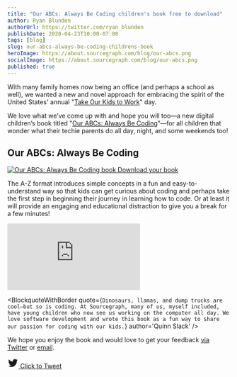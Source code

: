 ```yaml
---
title: "Our ABCs: Always Be Coding children's book free to download"
author: Ryan Blunden
authorUrl: https://twitter.com/ryan_blunden
publishDate: 2020-04-23T10:00-07:00
tags: [blog]
slug: our-abcs-always-be-coding-childrens-book
heroImage: https://about.sourcegraph.com/blog/our-abcs.png
socialImage: https://about.sourcegraph.com/blog/our-abcs.png
published: true
---
```


<meta name="twitter:image" content="https://about.sourcegraph.com/blog/our-abcs.png" />

With many family homes now being an office (and perhaps a school as well), we wanted a new and novel approach for embracing the spirit of the United States' annual "[Take Our Kids to Work](https://www.daughtersandsonstowork.org/)" day.

We love what we’ve come up with and hope you will too—a new digital children’s book titled "[Our ABCs: Always Be Coding](https://cdn2.hubspot.net/hubfs/2762526/CTA%20assets/sourcegraph-abc-book.pdf)”—for all children that wonder what their techie parents do all day, night, and some weekends too!

<div className="text-center">
    <h2 className="h5 pb-3">Our ABCs: Always Be Coding</h2>
    <a href="https://about.sourcegraph.com/resources/our-abcs-childrens-book-download" className="d-block" id="abc-dlbook" target="new">
        <img src="/blog/our-abcs-hero.png" className="my-1" alt="Our ABCs: Always Be Coding book"/>
    </a>
    <a href="https://about.sourcegraph.com/resources/our-abcs-childrens-book-download" className="button btn btn-primary mt-4 mb-2" id="abc-dlbook" target="new">Download your book</a>
</div>

The A-Z format introduces simple concepts in a fun and easy-to-understand way so that kids can get curious about coding and perhaps take the first step in beginning their journey in learning how to code. Or at least it will provide an engaging and educational distraction to give you a break for a few minutes!

<div className="video-embed embed-responsive embed-responsive-16by9 my-5">
  <iframe className="embed-responsive-item" src="https://www.youtube-nocookie.com/embed/6bCO63O4swI?autoplay=0&amp;cc_load_policy=0&amp;start=0&amp;end=0&amp;loop=0&amp;controls=1&amp;modestbranding=0&amp;rel=0" allowFullScreen="" allow="accelerometer; autoPlay; encrypted-media; gyroscope; picture-in-picture"frameBorder="0"></iframe>
 </div>
 
<p className="text-center">
  
</p>

<BlockquoteWithBorder
  quote={`Dinosaurs, llamas, and dump trucks are cool—but so is coding. At Sourcegraph, many of us, myself included, have young children who now see us working on the computer all day. We love software development and wrote this book as a fun way to share our passion for coding with our kids.`}
  author='Quinn Slack'
/>

We hope you enjoy the book and would love to get your feedback [via Twitter](https://twitter.com/intent/tweet?text=For%20all%20children%20at%20home%20that%20wonder%20what%20their%20techie%20parents%20do%20all%20day%2C%20night%2C%20and%20some%20weekends%2C%20too%2C%20they%20need%20the%20%22Our%20ABCs%3A%20Always%20Be%20Coding%22%20book%20by%20@sourcegraph%20-%20https%3A//about.sourcegraph.com/abc%20%23ABCsbook) or [email](mailto:hi+abc@sourcegraph.com).

<p className="text-center">
  <a className="button btn btn-primary" href="https://twitter.com/intent/tweet?text=For%20all%20children%20at%20home%20that%20wonder%20what%20their%20techie%20parents%20do%20all%20day%2C%20night%2C%20and%20some%20weekends%2C%20too%2C%20they%20need%20the%20%22Our%20ABCs%3A%20Always%20Be%20Coding%22%20book%20by%20@sourcegraph%20-%20https%3A//about.sourcegraph.com/abc%20%23ABCsbook%20%23TYCTWD%20%23TODASTW%20%23BringYourKidsToWorkDay">
    <svg className="mdi-icon " width="25" height="25" fill="currentColor" viewBox="0 0 24 24"><path d="M22.46,6C21.69,6.35 20.86,6.58 20,6.69C20.88,6.16 21.56,5.32 21.88,4.31C21.05,4.81 20.13,5.16 19.16,5.36C18.37,4.5 17.26,4 16,4C13.65,4 11.73,5.92 11.73,8.29C11.73,8.63 11.77,8.96 11.84,9.27C8.28,9.09 5.11,7.38 3,4.79C2.63,5.42 2.42,6.16 2.42,6.94C2.42,8.43 3.17,9.75 4.33,10.5C3.62,10.5 2.96,10.3 2.38,10C2.38,10 2.38,10 2.38,10.03C2.38,12.11 3.86,13.85 5.82,14.24C5.46,14.34 5.08,14.39 4.69,14.39C4.42,14.39 4.15,14.36 3.89,14.31C4.43,16 6,17.26 7.89,17.29C6.43,18.45 4.58,19.13 2.56,19.13C2.22,19.13 1.88,19.11 1.54,19.07C3.44,20.29 5.7,21 8.12,21C16,21 20.33,14.46 20.33,8.79C20.33,8.6 20.33,8.42 20.32,8.23C21.16,7.63 21.88,6.87 22.46,6Z"></path></svg>
     Click to Tweet
   </a>
</p>
